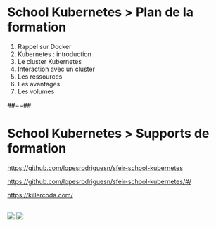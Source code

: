 <!-- .slide:-->

# School Kubernetes > **Plan de la formation**

1. Rappel sur Docker
2. Kubernetes : introduction
3. Le cluster Kubernetes
4. Interaction avec un cluster
4. Les ressources
6. Les avantages
7. Les volumes

##==##

<!-- .slide:-->

# School Kubernetes > **Supports de formation**
<https://github.com/lopesrodriguesn/sfeir-school-kubernetes>

<https://github.com/lopesrodriguesn/sfeir-school-kubernetes/#/>

<https://killercoda.com/>

<br>

<div class="flex-row">
<img class="h-400" src="./assets/images/github.png">
<img class="h-400" src="./assets/images/killercoda.png">
</div>